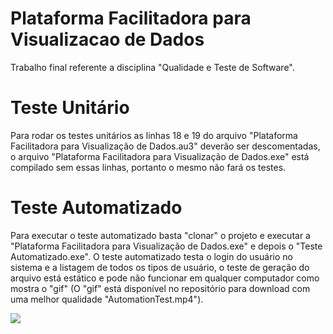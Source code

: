 # Plataforma Facilitadora para Visualizacao de Dados
Trabalho final referente a disciplina "Qualidade e Teste de Software".

# Teste Unitário
Para rodar os testes unitários as linhas 18 e 19 do arquivo "Plataforma Facilitadora para Visualização de Dados.au3" deverão ser descomentadas, o arquivo "Plataforma Facilitadora para Visualização de Dados.exe" está compilado sem essas linhas, portanto o mesmo não fará os testes.

# Teste Automatizado
Para executar o teste automatizado basta "clonar" o projeto e executar a "Plataforma Facilitadora para Visualização de Dados.exe" e depois o "Teste Automatizado.exe".
O teste automatizado testa o login do usuário no sistema e a listagem de todos os tipos de usuário, o teste de geração do arquivo está estático e pode não funcionar em qualquer computador como mostra o "gif" (O "gif" está disponível no repositório para download com uma melhor qualidade "AutomationTest.mp4").

![](http://i.imgur.com/5ig4emI.gif)
